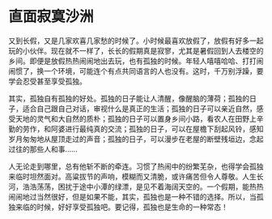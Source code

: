 # 直面寂寞沙洲

又到长假，又是几家欢喜几家愁的时候了。小时候最喜欢放假了，放假有好多一起玩的小伙伴。现在就不一样了，长长的假期真是寂寥，尤其是暑假回到人去楼空的乡间。即便是放假热热闹闹地出去玩，也有孤独的时候。年轻人嘻嘻哈哈、打打闹闹惯了，换一个环境，可能连个有点共同语言的人也没有。这时，千万别浮躁，要学会忍受甚至享受孤独。

其实，孤独自有孤独的好处。孤独的日子能让人清醒，像醒脑的薄荷；孤独的日子，适合自己跟自己对话，审视什么是真正的生活；孤独的日子可以亲近自然，感受天地的灵气和大自然的质朴；孤独的日子可以置身乡间小路，看农人在田野上辛勤的劳作，和阿婆进行最纯真的交流；孤独的日子，可以在屋檐下刮起风铃，感知岁月匆匆地从屋顶走过的声音；孤独的日子，可以漫步在老屋的断壁残垣边，念起过往的那些人和事……

人无论走到哪里，总有他斩不断的牵连。习惯了热闹中的纷繁芜杂，也得学会孤独来临时坦然面对。高粱拔节的声响，模糊而又清脆，或许痛苦但令人尊敬。人生长河，浩浩荡荡，困扰于途中小潭的绿漂，是见不着海阔天空的。一个假期，能热热闹闹地过当然很好，但是如果不能，其实，孤独也是一种不错的选择。所以，当孤独来临的时候，好好享受孤独吧。要记得，孤独也是生命的一种常态！


